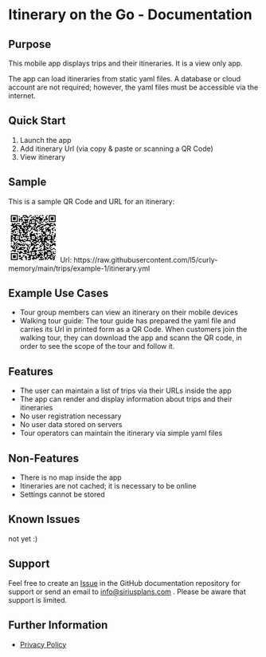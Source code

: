 # Itinerary on the Go - Documentation

## Purpose

This mobile app displays trips and their itineraries. It is a view only app.

The app can load itineraries from static yaml files. A database or cloud account are not required; however, the yaml files must be accessible via the internet.

## Quick Start

1. Launch the app
2. Add itinerary Url (via copy & paste or scanning a QR Code)
3. View itinerary

## Sample

This is a sample QR Code and URL for an itinerary:

<img src="assets/images/qr-code-url-example-1.svg" width=100 alt="QR Code for loading itinerary example 1" />
Url: https://raw.githubusercontent.com/l5/curly-memory/main/trips/example-1/itinerary.yml

## Example Use Cases
* Tour group members can view an itinerary on their mobile devices
* Walking tour guide: The tour guide has prepared the yaml file and carries its Url in printed form as a QR Code. When customers join the walking tour, they can download the app and scann the QR code, in order to see the scope of the tour and follow it.

## Features
* The user can maintain a list of trips via their URLs inside the app
* The app can render and display information about trips and their itineraries
* No user registration necessary
* No user data stored on servers
* Tour operators can maintain the itinerary via simple yaml files

## Non-Features
* There is no map inside the app
* Itineraries are not cached; it is necessary to be online
* Settings cannot be stored

## Known Issues
not yet :)
 
## Support

Feel free to create an [Issue](https://github.com/l5/itinerary-app-doc/issues) in the GitHub documentation repository for support or send an email to info@siriusplans.com . Please be aware that support is limited.

## Further Information

* [Privacy Policy](mobile-app-privacy-policy.md)
